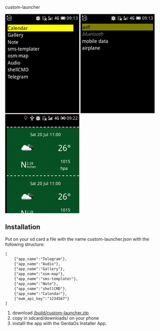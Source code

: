 custom-launcher

![image-1](/images/image-1.png)
![image-2](/images/image-2.png)
![image-2](/images/image-3.png)

## Installation

Put on your sd card a file with the name custom-launcher.json with the following structure:


```
[
	{"app_name":"Telegram"},
	{"app_name":"Audio"},
	{"app_name":"Gallery"},
	{"app_name":"osm-map"},
	{"app_name":"sms-templater"},
	{"app_name":"Note"},
	{"app_name":"shellCMD"},
	{"app_name":"Calendar"},
	{"owm_api_key":"1234567"}
]

```


1. download [/build/custom-launcher.zip](/build/custom-launcher.zip) 
2. copy in sdcard/downloads/ on your phone 
3. installl the app with the GerdaOs Installer App.
